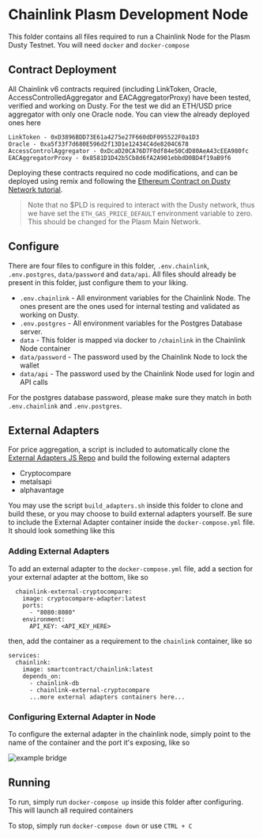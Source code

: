 # Chainlink Plasm Development Node	

This folder contains all files required to run a Chainlink Node for the Plasm Dusty Testnet. You will need `docker` and `docker-compose` 

## Contract Deployment

All Chainlink v6 contracts required (including LinkToken, Oracle, AccessControlledAggregator and EACAggregatorProxy) have been tested, verified and working on Dusty. For the test we did an ETH/USD price aggregator with only one Oracle node. You can view the already deployed ones here

```
LinkToken - 0xD3896BDD73E61a4275e27F660dDF095522F0a1D3
Oracle - 0xa5f33f7d680E596d2f13D1e12434C4de8204C678
AccessControlAggregator - 0xDcaD20CA76D7F0df84e50CdD80AeA43cEEA980fc
EACAggregatorProxy - 0x8581D1D42b5Cb8d6fA2A901ebbdD0BD4f19aB9f6
```

Deploying these contracts required no code modifications, and can be deployed using remix and following the [Ethereum Contract on Dusty Network tutorial](https://docs.plasmnet.io/build/smart-contracts/ethereum-virtual-machine/ethereum-contract-on-dusty-network).

> Note that no $PLD is required to interact with the Dusty network, thus we have set the `ETH_GAS_PRICE_DEFAULT` environment variable to zero. This should be changed for the Plasm Main Network.

## Configure

There are four files to configure in this folder, `.env.chainlink`, `.env.postgres`, `data/password` and `data/api`. All files should already be present in this folder, just configure them to your liking. 

* `.env.chainlink` - All environment variables for the Chainlink Node. The ones present are the ones used for internal testing and validated as working on Dusty.
* `.env.postgres` - All environment variables for the Postgres Database server. 
* `data` - This folder is mapped via docker to `/chainlink` in the Chainlink Node container
* `data/password` - The password used by the Chainlink Node to lock the wallet
* `data/api` - The password used by the Chainlink Node used for login and API calls

For the postgres database password, please make sure they match in both `.env.chainlink` and `.env.postgres`. 

## External Adapters

For price aggregation, a script is included to automatically clone the [External Adapters JS Repo](https://github.com/smartcontractkit/external-adapters-js.git) and build the following external adapters

* Cryptocompare
* metalsapi
* alphavantage

You may use the script `build_adapters.sh` inside this folder to clone and build these, or you may choose to build external adapters yourself. Be sure to include the External Adapter container inside the `docker-compose.yml` file. It should look something like this

### Adding External Adapters

To add an external adapter to the `docker-compose.yml` file, add a section for your external adapter at the bottom, like so

```
  chainlink-external-cryptocompare:
    image: cryptocompare-adapter:latest
    ports:
      - "8080:8080"
    environment:
      API_KEY: <API_KEY_HERE>
```

then, add the container as a requirement to the `chainlink` container, like so

```
services:
  chainlink:
    image: smartcontract/chainlink:latest
    depends_on:
      - chainlink-db
      - chainlink-external-cryptocompare
      ...more external adapters containers here...
```

### Configuring External Adapter in Node

To configure the external adapter in the chainlink node, simply point to the name of the container and the port it's exposing, like so

![example bridge](https://i.ibb.co/0Mj82pZ/msedge-LHpxwubo72.png) 

## Running

To run, simply run `docker-compose up` inside this folder after configuring. This will launch all required containers

To stop, simply run `docker-compose down` or use `CTRL + C` 